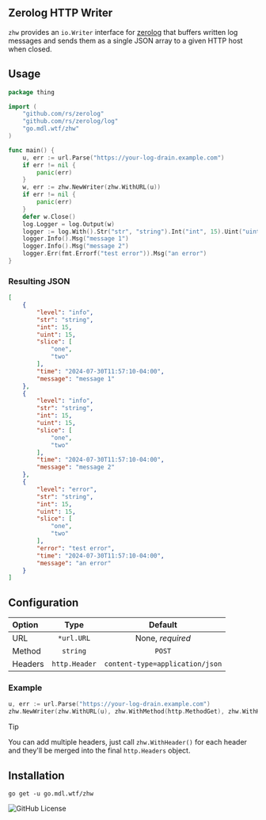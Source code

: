 ## Zerolog HTTP Writer

`zhw` provides an `io.Writer` interface for [zerolog](https://github.com/rs/zerolog) that buffers written log messages and sends them as a single JSON array to a given HTTP host when closed.

## Usage

```go
package thing

import (
    "github.com/rs/zerolog"
	"github.com/rs/zerolog/log"
	"go.mdl.wtf/zhw"
)

func main() {
    u, err := url.Parse("https://your-log-drain.example.com")
    if err != nil {
        panic(err)
    }
	w, err := zhw.NewWriter(zhw.WithURL(u))
    if err != nil {
        panic(err)
    }
    defer w.Close()
    log.Logger = log.Output(w)
	logger := log.With().Str("str", "string").Int("int", 15).Uint("uint", 15).Strs("slice", []string{"one", "two"}).Logger()
	logger.Info().Msg("message 1")
	logger.Info().Msg("message 2")
	logger.Err(fmt.Errorf("test error")).Msg("an error")
}
```

### Resulting JSON

```json
[
    {
        "level": "info",
        "str": "string",
        "int": 15,
        "uint": 15,
        "slice": [
            "one",
            "two"
        ],
        "time": "2024-07-30T11:57:10-04:00",
        "message": "message 1"
    },
    {
        "level": "info",
        "str": "string",
        "int": 15,
        "uint": 15,
        "slice": [
            "one",
            "two"
        ],
        "time": "2024-07-30T11:57:10-04:00",
        "message": "message 2"
    },
    {
        "level": "error",
        "str": "string",
        "int": 15,
        "uint": 15,
        "slice": [
            "one",
            "two"
        ],
        "error": "test error",
        "time": "2024-07-30T11:57:10-04:00",
        "message": "an error"
    }
]
```

## Configuration

| Option  |     Type      |             Default             |
| :------ | :-----------: | :-----------------------------: |
| URL     |  `*url.URL`   |        None, _required_         |
| Method  |   `string`    |             `POST`              |
| Headers | `http.Header` | `content-type=application/json` |

### Example

```go
u, err := url.Parse("https://your-log-drain.example.com")
zhw.NewWriter(zhw.WithURL(u), zhw.WithMethod(http.MethodGet), zhw.WithHeader("authorization", "Bearer <your token>"))
```

> [!TIP]
> You can add multiple headers, just call `zhw.WithHeader()` for each header and they'll be merged into the final `http.Headers` object.


## Installation

```
go get -u go.mdl.wtf/zhw
```


![GitHub License](https://img.shields.io/github/license/thatmattlove/zhw?style=for-the-badge&color=black)


